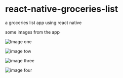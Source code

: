 # react-native-groceries-list
a groceries list app using react native

some images from the app


![Image one](https://2.top4top.io/p_14413qm211.jpg)

![image tow](https://6.top4top.io/p_1441t1muz1.jpg)

![image three](https://2.top4top.io/p_1441zhsah1.jpg)

![image four](https://2.top4top.io/p_14414i1yl1.jpg)

